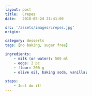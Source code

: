 ```yaml
---
layout: post
title:  Crepes
date:   2018-05-24 21:41:00

src: '/assets/images/crepes.jpg' 
origin: 

category: desserts
tags: [no baking, sugar free]

ingredients: 
    - milk (or water): 500 ml
    - eggs: 2 pc
    - flour: 200 g
    - olive oil, baking soda, vanilla:
    
steps:
    - Just do it!
---
```

